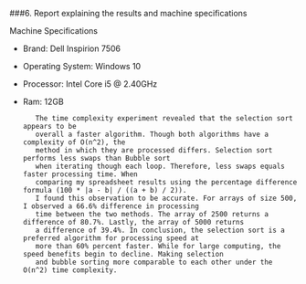 ###6.    Report explaining the results and machine specifications

   Machine Specifications
- Brand: Dell Inspirion 7506
- Operating System: Windows 10 
- Processor: Intel Core i5 @ 2.40GHz
- Ram: 12GB 

         The time complexity experiment revealed that the selection sort appears to be 
         overall a faster algorithm. Though both algorithms have a complexity of O(n^2), the 
         method in which they are processed differs. Selection sort performs less swaps than Bubble sort  
         when iterating though each loop. Therefore, less swaps equals faster processing time. When 
         comparing my spreadsheet results using the percentage difference formula (100 * |a - b| / ((a + b) / 2)).
         I found this observation to be accurate. For arrays of size 500, I observed a 66.6% difference in processing
         time between the two methods. The array of 2500 returns a difference of 80.7%. Lastly, the array of 5000 returns  
         a difference of 39.4%. In conclusion, the selection sort is a preferred algorithm for processing speed at 
         more than 60% percent faster. While for large computing, the speed benefits begin to decline. Making selection 
         and bubble sorting more comparable to each other under the O(n^2) time complexity. 
